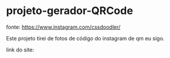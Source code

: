 # projeto-gerador-QRCode

fonte: https://www.instagram.com/cssdoodler/

Este projeto tirei de fotos de código do instagram de qm eu sigo.

link do site: 
